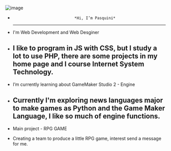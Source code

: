![image](https://github.com/JeanPasquini/JeanPasquini/assets/126198701/fac87f2c-7ace-4bb1-9573-a2eb26d8fbc4)

-                                *Hi, I’m Pasquini*                              
  --------------------------------------------------------------------------------
- I'm Web Development and Web Desginer
  
- I like to program in JS with CSS, but I study a lot to use PHP,
  there are some projects in my home page and I course Internet System Technology.
  --------------------------------------------------------------------------------
- I’m currently learning about GameMaker Studio 2 - Engine
  
- Currently I'm exploring news languages major to make games as Python and the
  Game Maker Language, I like so much of engine functions.
  --------------------------------------------------------------------------------
- Main project - RPG GAME

- Creating a team to produce a little RPG game, interest send a message for me.


<!---
JeanPasquini/JeanPasquini is a ✨ special ✨ repository because its `README.md` (this file) appears on your GitHub profile.
You can click the Preview link to take a look at your changes.
--->
